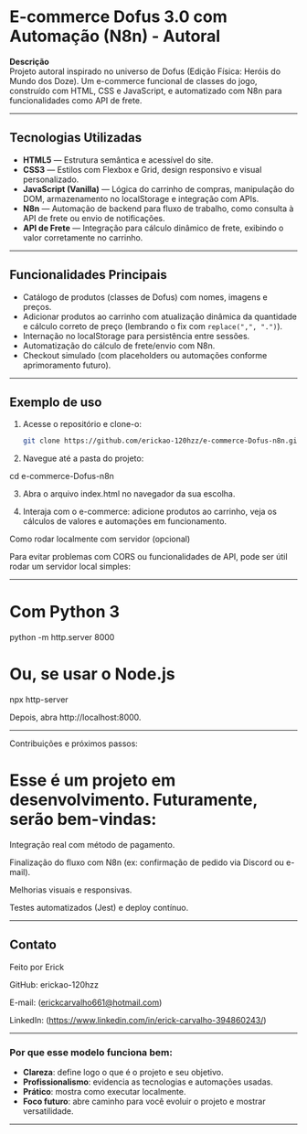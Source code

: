 # E-commerce Dofus 3.0 com Automação (N8n) - Autoral

**Descrição**  
Projeto autoral inspirado no universo de Dofus (Edição Física: Heróis do Mundo dos Doze). Um e-commerce funcional de classes do jogo, construído com HTML, CSS e JavaScript, e automatizado com N8n para funcionalidades como API de frete.  

---

##  Tecnologias Utilizadas

- **HTML5** — Estrutura semântica e acessível do site.  
- **CSS3** — Estilos com Flexbox e Grid, design responsivo e visual personalizado.  
- **JavaScript (Vanilla)** — Lógica do carrinho de compras, manipulação do DOM, armazenamento no localStorage e integração com APIs.  
- **N8n** — Automação de backend para fluxo de trabalho, como consulta à API de frete ou envio de notificações.  
- **API de Frete** — Integração para cálculo dinâmico de frete, exibindo o valor corretamente no carrinho.  

---

##  Funcionalidades Principais

- Catálogo de produtos (classes de Dofus) com nomes, imagens e preços.  
- Adicionar produtos ao carrinho com atualização dinâmica da quantidade e cálculo correto de preço (lembrando o fix com `replace(",", ".")`).  
- Internação no localStorage para persistência entre sessões.  
- Automatização do cálculo de frete/envio com N8n.  
- Checkout simulado (com placeholders ou automações conforme aprimoramento futuro).

---

##  Exemplo de uso

1. Acesse o repositório e clone-o:  
   ```bash
   git clone https://github.com/erickao-120hzz/e-commerce-Dofus-n8n.git

2. Navegue até a pasta do projeto:

cd e-commerce-Dofus-n8n

3. Abra o arquivo index.html no navegador da sua escolha.

4. Interaja com o e-commerce: adicione produtos ao carrinho, veja os cálculos de valores e automações em funcionamento.

Como rodar localmente com servidor (opcional)

Para evitar problemas com CORS ou funcionalidades de API, pode ser útil rodar um servidor local simples:

---

# Com Python 3
python -m http.server 8000

# Ou, se usar o Node.js
npx http-server

Depois, abra http://localhost:8000.

---

Contribuições e próximos passos:

# Esse é um projeto em desenvolvimento. Futuramente, serão bem-vindas:

Integração real com método de pagamento.

Finalização do fluxo com N8n (ex: confirmação de pedido via Discord ou e-mail).

Melhorias visuais e responsivas.

Testes automatizados (Jest) e deploy contínuo.

---

## Contato 

Feito por Erick 

GitHub: erickao-120hzz

E-mail: (erickcarvalho661@hotmail.com)

LinkedIn: (https://www.linkedin.com/in/erick-carvalho-394860243/)

---

###  Por que esse modelo funciona bem:

- **Clareza**: define logo o que é o projeto e seu objetivo.
- **Profissionalismo**: evidencia as tecnologias e automações usadas.
- **Prático**: mostra como executar localmente.
- **Foco futuro**: abre caminho para você evoluir o projeto e mostrar versatilidade.

---
